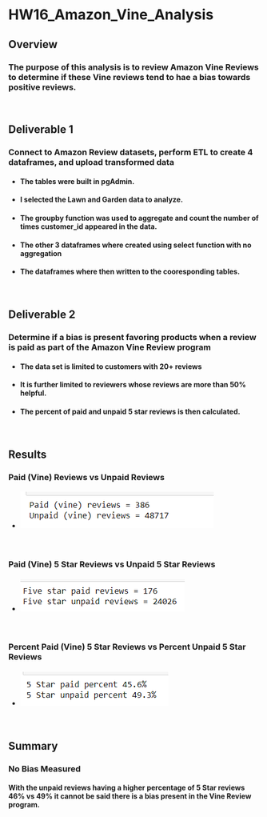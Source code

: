 # HW16_Amazon_Vine_Analysis

## Overview
### The purpose of this analysis is to review Amazon Vine Reviews to determine if these Vine reviews tend to hae a bias towards positive reviews.
&nbsp;  

## Deliverable 1 
### Connect to Amazon Review datasets, perform ETL to create 4 dataframes, and upload transformed data
* #### The tables were built in pgAdmin.
* #### I selected the Lawn and Garden data to analyze.
* #### The groupby function was used to aggregate and count the number of times customer_id appeared in the data.
* #### The other 3 dataframes where created using select function with no aggregation
* #### The dataframes where then written to the cooresponding tables.
&nbsp; 
## Deliverable 2
### Determine if a bias is present favoring products when a review is paid as part of the Amazon Vine Review program
* #### The data set is limited to customers with 20+ reviews
* #### It is further limited to reviewers whose reviews are more than 50% helpful.
* #### The percent of paid and unpaid 5 star reviews is then calculated.
&nbsp; 
## Results
### Paid (Vine) Reviews vs Unpaid Reviews
* #### ![](https://github.com/ethiry99/HW16_Amazon_Vine_Analysis/blob/main/Resources/Images/AllReviews.png)
&nbsp; 
### Paid (Vine) 5 Star Reviews vs Unpaid 5 Star Reviews  
* #### ![](https://github.com/ethiry99/HW16_Amazon_Vine_Analysis/blob/main/Resources/Images/FiveStarReviews.png)
&nbsp; 
### Percent Paid (Vine) 5 Star Reviews vs Percent Unpaid 5 Star Reviews 
* #### ![](https://github.com/ethiry99/HW16_Amazon_Vine_Analysis/blob/main/Resources/Images/PercentFiveStarReviews.png)
&nbsp; 
## Summary
### No Bias Measured
#### With the unpaid reviews having a higher percentage of 5 Star reviews 46% vs 49% it cannot be said there is a bias present in the Vine Review program.
